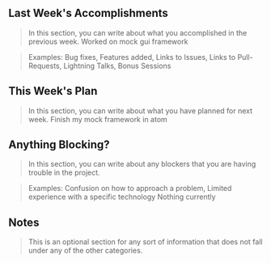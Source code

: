 ## Last Week's Accomplishments

> In this section, you can write about what you accomplished in the previous week.
	Worked on mock gui framework 
	
> Examples:
> Bug fixes, Features added, Links to Issues, Links to Pull-Requests, Lightning Talks, Bonus Sessions

## This Week's Plan

> In this section, you can write about what you have planned for next week.
    Finish my mock framework in atom

## Anything Blocking?

> In this section, you can write about any blockers that you are having trouble in the project.

> Examples: Confusion on how to approach a problem, Limited experience with a specific technology
    Nothing currently 
    
## Notes

> This is an optional section for any sort of information that does not fall under any of the other categories.